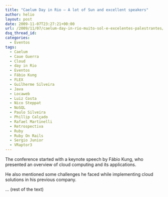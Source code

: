```yaml
---
title: "Caelum Day in Rio – A lot of Sun and excellent speakers"
author: helio
layout: post
date: 2009-11-07T23:27:21+00:00
url: /2009/11/07/caelum-day-in-rio-muito-sol-e-excelentes-palestrantes/
dsq_thread_id: 
categories:
  - Eventos
tags:
  - Caelum
  - Caue Guerra
  - Cloud
  - day in Rio
  - Eventos
  - Fábio Kung
  - FLEX
  - Guilherme Silveira
  - Java
  - Locaweb
  - Luiz Costa
  - Nico Steppat
  - NoSQL
  - Paulo Silveira
  - Phillip Calçado
  - Rafael Martinelli
  - Retrospectiva
  - Ruby
  - Ruby On Rails
  - Sergio Junior
  - VRaptor3
---
```


<p style="">
 The conference started with a keynote speech by Fábio Kung, who presented an overview of cloud computing and its applications.

He also mentioned some challenges he faced while implementing cloud solutions in his previous company. 
</p>
 ... (rest of the text)